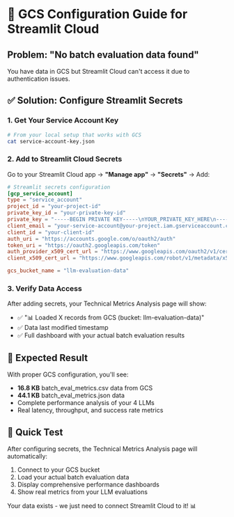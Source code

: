 # 🔧 GCS Configuration Guide for Streamlit Cloud

## Problem: "No batch evaluation data found" 

You have data in GCS but Streamlit Cloud can't access it due to authentication issues.

## ✅ Solution: Configure Streamlit Secrets

### 1. **Get Your Service Account Key**
```bash
# From your local setup that works with GCS
cat service-account-key.json
```

### 2. **Add to Streamlit Cloud Secrets**
Go to your Streamlit Cloud app → **"Manage app"** → **"Secrets"** → Add:

```toml
# Streamlit secrets configuration
[gcp_service_account]
type = "service_account"
project_id = "your-project-id"
private_key_id = "your-private-key-id"
private_key = "-----BEGIN PRIVATE KEY-----\nYOUR_PRIVATE_KEY_HERE\n-----END PRIVATE KEY-----\n"
client_email = "your-service-account@your-project.iam.gserviceaccount.com"
client_id = "your-client-id"
auth_uri = "https://accounts.google.com/o/oauth2/auth"
token_uri = "https://oauth2.googleapis.com/token"
auth_provider_x509_cert_url = "https://www.googleapis.com/oauth2/v1/certs"
client_x509_cert_url = "https://www.googleapis.com/robot/v1/metadata/x509/your-service-account%40your-project.iam.gserviceaccount.com"

gcs_bucket_name = "llm-evaluation-data"
```

### 3. **Verify Data Access**
After adding secrets, your Technical Metrics Analysis page will show:
- ✅ "📊 Loaded X records from GCS (bucket: llm-evaluation-data)"
- ✅ Data last modified timestamp
- ✅ Full dashboard with your actual batch evaluation results

## 🎯 Expected Result

With proper GCS configuration, you'll see:
- **16.8 KB** batch_eval_metrics.csv data from GCS
- **44.1 KB** batch_eval_metrics.json data 
- Complete performance analysis of your 4 LLMs
- Real latency, throughput, and success rate metrics

## 🚀 Quick Test

After configuring secrets, the Technical Metrics Analysis page will automatically:
1. Connect to your GCS bucket
2. Load your actual batch evaluation data  
3. Display comprehensive performance dashboards
4. Show real metrics from your LLM evaluations

Your data exists - we just need to connect Streamlit Cloud to it! 📊

